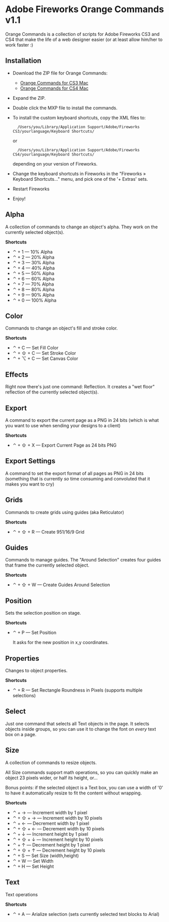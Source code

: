 # Adobe Fireworks Orange Commands v1.1

Orange Commands is a collection of scripts for Adobe Fireworks CS3 and CS4 that make the life of a web designer easier (or at least allow him/her to work faster :)

## Installation

- Download the ZIP file for Orange Commands:
  - [Orange Commands for CS3 Mac](http://cloud.github.com/downloads/bomberstudios/fireworks/OrangeCommands_1.1_CS3.zip)
  - [Orange Commands for CS4 Mac](http://cloud.github.com/downloads/bomberstudios/fireworks/OrangeCommands_1.1_CS4.zip)
- Expand the ZIP.
- Double click the MXP file to install the commands.
- To install the custom keyboard shortcuts, copy the XML files to:

        /Users/you/Library/Application Support/Adobe/Fireworks CS3/yourlanguage/Keyboard Shortcuts/

    or

        /Users/you/Library/Application Support/Adobe/Fireworks CS4/yourlanguage/Keyboard Shortcuts/

    depending on your version of Fireworks.
- Change the keyboard shortcuts in Fireworks in the "Fireworks » Keyboard Shortcuts..." menu, and pick one of the '+ Extras' sets.
- Restart Fireworks
- Enjoy!


## Alpha
A collection of commands to change an object's alpha. They work on the currently selected object(s).

**Shortcuts**

- &#x2303; + 1 — 10% Alpha
- &#x2303; + 2 — 20% Alpha
- &#x2303; + 3 — 30% Alpha
- &#x2303; + 4 — 40% Alpha
- &#x2303; + 5 — 50% Alpha
- &#x2303; + 6 — 60% Alpha
- &#x2303; + 7 — 70% Alpha
- &#x2303; + 8 — 80% Alpha
- &#x2303; + 9 — 90% Alpha
- &#x2303; + 0 — 100% Alpha


## Color
Commands to change an object's fill and stroke color.

**Shortcuts**

- &#x2303; + C — Set Fill Color
- &#x2303; + &#x21E7; + C — Set Stroke Color
- &#x2303; + &#x2325; + C — Set Canvas Color


## Effects
Right now there's just one command: Reflection. It creates a "wet floor" reflection of the currently selected object(s).


## Export
A command to export the current page as a PNG in 24 bits (which is what you want to use when sending your designs to a client)

**Shortcuts**

- &#x2303; + &#x21E7; + X — Export Current Page as 24 bits PNG

## Export Settings
A command to set the export format of all pages as PNG in 24 bits (something that is currently *so* time consuming and convoluted that it makes you want to cry)

## Grids
Commands to create grids using guides (aka Reticulator)

**Shortcuts**

- &#x2303; + &#x21E7; + R — Create 951/16/9 Grid

## Guides
Commands to manage guides. The "Around Selection" creates four guides that frame the currently selected object.

**Shortcuts**

- &#x2303; + &#x21E7; + W — Create Guides Around Selection


## Position
Sets the selection position on stage.

**Shortcuts**

- &#x2303; + P — Set Position

  It asks for the new position in x,y coordinates.


## Properties
Changes to object properties.

**Shortcuts**

- &#x2303; + R — Set Rectangle Roundness in Pixels (supports multiple selections)


## Select
Just one command that selects all Text objects in the page. It selects objects inside groups, so you can use it to change the font on *every* text box on a page.

## Size
A collection of commands to resize objects.

All Size commands support math operations, so you can quickly make an object 23 pixels wider, or half its height, or...

Bonus points: if the selected object is a Text box, you can use a width of '0' to have it automatically resize to fit the content without wrapping.

**Shortcuts**

- &#x2303; + &#x2192; — Increment width by 1 pixel
- &#x2303; + &#x21E7; + &#x2192; — Increment width by 10 pixels
- &#x2303; + &#x2190; — Decrement width by 1 pixel
- &#x2303; + &#x21E7; + &#x2190; — Decrement width by 10 pixels
- &#x2303; + &#x2193; — Increment height by 1 pixel
- &#x2303; + &#x21E7; + &#x2193; — Increment height by 10 pixels
- &#x2303; + &#x2191; — Decrement height by 1 pixel
- &#x2303; + &#x21E7; + &#x2191; — Decrement height by 10 pixels
- &#x2303; + S — Set Size (width,height)
- &#x2303; + W — Set Width
- &#x2303; + H — Set Height


## Text
Text operations

**Shortcuts**

- &#x2303; + A — Arialize selection (sets currently selected text blocks to Arial)